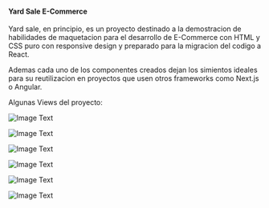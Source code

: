 #### Yard Sale E-Commerce ####

Yard sale, en principio, es un proyecto destinado a la demostracion de habilidades de maquetacion para el desarrollo de E-Commerce con HTML y CSS puro con responsive design y preparado para la migracion del codigo a React.

Ademas cada uno de los componentes creados dejan los simientos ideales para su reutilizacion en proyectos que usen otros frameworks como Next.js o Angular.

Algunas Views del proyecto:

![Image Text](https://github.com/SquareMark/yard-sale-project/blob/master/Preview/Captura%20de%20pantalla%202022-04-05%20170336.png?raw=true)

![Image Text](https://github.com/SquareMark/yard-sale-project/blob/master/Preview/Captura%20de%20pantalla%202022-04-05%20170527.png?raw=true)

![Image Text](https://github.com/SquareMark/yard-sale-project/blob/master/Preview/Captura%20de%20pantalla%202022-04-05%20170607.png?raw=true)

![Image Text](https://github.com/SquareMark/yard-sale-project/blob/master/Preview/Captura%20de%20pantalla%202022-04-05%20170626.png?raw=true)

![Image Text](https://github.com/SquareMark/yard-sale-project/blob/master/Preview/g2038.png?raw=true)

![Image Text](https://github.com/SquareMark/yard-sale-project/blob/master/Preview/g2144.png?raw=true)
